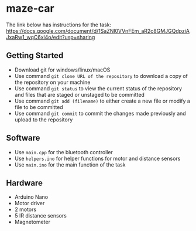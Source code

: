 # maze-car

The link below has instructions for the task:
https://docs.google.com/document/d/1SaZNl0VVnFEm_aR2c8GMJGQdpziAJxaRw1_wqC6xl4o/edit?usp=sharing

## Getting Started
- Download git for windows/linux/macOS
- Use command `git clone URL of the repository` to download a copy of the repository on your machine
- Use command `git status` to view the current status of the repository and files that are staged or unstaged to be committed
- Use command `git add (filename)` to either create a new file or modify a file to be committed
- Use command `git commit` to commit the changes made previously and upload to the repository

## Software
- Use `main.cpp` for the bluetooth controller
- Use `helpers.ino` for helper functions for motor and distance sensors
- Use `main.ino` for the main function of the task

## Hardware
- Arduino Nano
- Motor driver
- 2 motors
- 5 IR distance sensors
- Magnetometer

